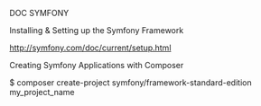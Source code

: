 

DOC  SYMFONY


Installing & Setting up the Symfony Framework

http://symfony.com/doc/current/setup.html



Creating Symfony Applications with Composer

$ composer create-project symfony/framework-standard-edition my_project_name




